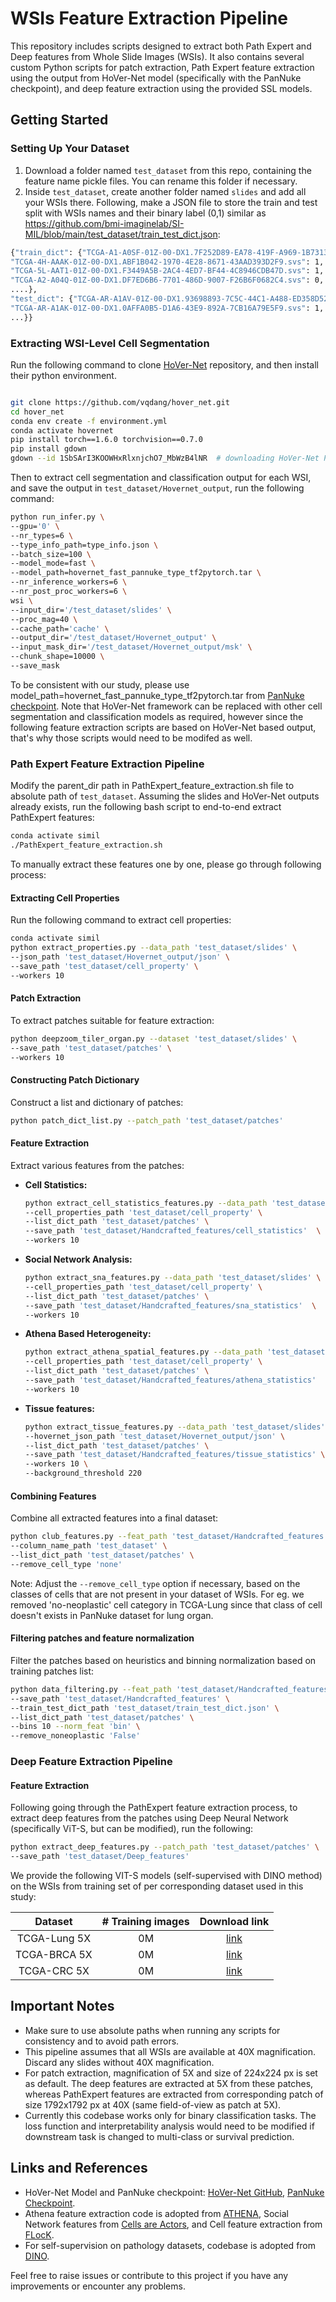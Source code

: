 # WSIs Feature Extraction Pipeline

This repository includes scripts designed to extract both Path Expert and Deep features from Whole Slide Images (WSIs). It also contains several custom Python scripts for patch extraction, Path Expert feature extraction using the output from HoVer-Net model (specifically with the PanNuke checkpoint), and deep feature extraction using the provided SSL models.

## Getting Started

### Setting Up Your Dataset

1. Download a folder named `test_dataset` from this repo, containing the feature name pickle files. You can rename this folder if necessary.
2. Inside `test_dataset`, create another folder named `slides` and add all your WSIs there. Following, make a JSON file to store the train and test split with WSIs names and their binary label (0,1) similar as https://github.com/bmi-imaginelab/SI-MIL/blob/main/test_dataset/train_test_dict.json:


```bash
{"train_dict": {"TCGA-A1-A0SF-01Z-00-DX1.7F252D89-EA78-419F-A969-1B7313D77499.svs": 0,
"TCGA-4H-AAAK-01Z-00-DX1.ABF1B042-1970-4E28-8671-43AAD393D2F9.svs": 1,
"TCGA-5L-AAT1-01Z-00-DX1.F3449A5B-2AC4-4ED7-BF44-4C8946CDB47D.svs": 1,
"TCGA-A2-A04Q-01Z-00-DX1.DF7ED6B6-7701-486D-9007-F26B6F0682C4.svs": 0,
....},
"test_dict": {"TCGA-AR-A1AV-01Z-00-DX1.93698893-7C5C-44C1-A488-ED358D523693.svs": 0,
"TCGA-AR-A1AK-01Z-00-DX1.0AFFA0B5-D1A6-43E9-892A-7CB16A79E5F9.svs": 1,
...}}
```


### Extracting WSI-Level Cell Segmentation

Run the following command to clone [HoVer-Net](https://github.com/vqdang/hover_net.git) repository, and then install their python environment. 

```bash

git clone https://github.com/vqdang/hover_net.git
cd hover_net
conda env create -f environment.yml
conda activate hovernet
pip install torch==1.6.0 torchvision==0.7.0
pip install gdown
gdown --id 1SbSArI3KOOWHxRlxnjchO7_MbWzB4lNR  # downloading HoVer-Net PanNuke checkpoint
```

Then to extract cell segmentation and classification output for each WSI, and save the output in `test_dataset/Hovernet_output`, run the following command:

```bash
python run_infer.py \
--gpu='0' \
--nr_types=6 \
--type_info_path=type_info.json \
--batch_size=100 \
--model_mode=fast \
--model_path=hovernet_fast_pannuke_type_tf2pytorch.tar \
--nr_inference_workers=6 \
--nr_post_proc_workers=6 \
wsi \
--input_dir='/test_dataset/slides' \
--proc_mag=40 \
--cache_path='cache' \
--output_dir='/test_dataset/Hovernet_output' \
--input_mask_dir='/test_dataset/Hovernet_output/msk' \
--chunk_shape=10000 \
--save_mask
```

To be consistent with our study, please use model_path=hovernet_fast_pannuke_type_tf2pytorch.tar from [PanNuke checkpoint](https://drive.google.com/file/d/1SbSArI3KOOWHxRlxnjchO7_MbWzB4lNR/view). Note that HoVer-Net framework can be replaced with other cell segmentation and classification models as required, however since the following feature extraction scripts are based on HoVer-Net based output, that's why those scripts would need to be modifed as well. 

### Path Expert Feature Extraction Pipeline

Modify the parent_dir path in PathExpert_feature_extraction.sh file to absolute path of `test_dataset`. Assuming the slides and HoVer-Net outputs already exists, run the following bash script to end-to-end extract PathExpert features:
```bash
conda activate simil
./PathExpert_feature_extraction.sh
```

To manually extract these features one by one, please go through following process:

#### Extracting Cell Properties

Run the following command to extract cell properties:

```bash
conda activate simil
python extract_properties.py --data_path 'test_dataset/slides' \
--json_path 'test_dataset/Hovernet_output/json' \
--save_path 'test_dataset/cell_property' \
--workers 10
```

#### Patch Extraction

To extract patches suitable for feature extraction:

```bash
python deepzoom_tiler_organ.py --dataset 'test_dataset/slides' \
--save_path 'test_dataset/patches' \
--workers 10
```

#### Constructing Patch Dictionary

Construct a list and dictionary of patches:

```bash
python patch_dict_list.py --patch_path 'test_dataset/patches'
```

#### Feature Extraction

Extract various features from the patches:

- **Cell Statistics:**

  ```bash
  python extract_cell_statistics_features.py --data_path 'test_dataset/slides' \
  --cell_properties_path 'test_dataset/cell_property' \
  --list_dict_path 'test_dataset/patches' \
  --save_path 'test_dataset/Handcrafted_features/cell_statistics'  \
  --workers 10
  ```

- **Social Network Analysis:**

  ```bash
  python extract_sna_features.py --data_path 'test_dataset/slides' \
  --cell_properties_path 'test_dataset/cell_property' \
  --list_dict_path 'test_dataset/patches' \
  --save_path 'test_dataset/Handcrafted_features/sna_statistics'  \
  --workers 10
  ```

- **Athena Based Heterogeneity:**

  ```bash
  python extract_athena_spatial_features.py --data_path 'test_dataset/slides' \
  --cell_properties_path 'test_dataset/cell_property' \
  --list_dict_path 'test_dataset/patches' \
  --save_path 'test_dataset/Handcrafted_features/athena_statistics'  \
  --workers 10
  ```

- **Tissue features:**

  ```bash
  python extract_tissue_features.py --data_path 'test_dataset/slides' \
  --hovernet_json_path 'test_dataset/Hovernet_output/json' \
  --list_dict_path 'test_dataset/patches' \
  --save_path 'test_dataset/Handcrafted_features/tissue_statistics' \
  --workers 10 \
  --background_threshold 220
  ```


#### Combining Features

Combine all extracted features into a final dataset:

```bash
python club_features.py --feat_path 'test_dataset/Handcrafted_features' \
--column_name_path 'test_dataset' \
--list_dict_path 'test_dataset/patches' \
--remove_cell_type 'none'
```

Note: Adjust the `--remove_cell_type` option if necessary, based on the classes of cells that are not present in your dataset of WSIs. For eg. we removed 'no-neoplastic' cell category in TCGA-Lung since that class of cell doesn't exists in PanNuke dataset for lung organ.

#### Filtering patches and feature normalization

Filter the patches based on heuristics and binning normalization based on training patches list:

```bash
python data_filtering.py --feat_path 'test_dataset/Handcrafted_features' \
--save_path 'test_dataset/Handcrafted_features' \
--train_test_dict_path 'test_dataset/train_test_dict.json' \
--list_dict_path 'test_dataset/patches' \
--bins 10 --norm_feat 'bin' \
--remove_noneoplastic 'False'
```

### Deep Feature Extraction Pipeline

#### Feature Extraction

Following going through the PathExpert feature extraction process, to extract deep features from the patches using Deep Neural Network (specifically ViT-S, but can be modified), run the following:

```bash
python extract_deep_features.py --patch_path 'test_dataset/patches' \
--save_path 'test_dataset/Deep_features' 
```

We provide the following VIT-S models (self-supervised with DINO method) on the WSIs from training set of per corresponding dataset used in this study:

|  Dataset | # Training  images | Download link |
|:--------:|:------------------:|:-------------:|
| TCGA-Lung 5X |       0M       |   [link](a)            |
| TCGA-BRCA 5X |        0M      |   [link](a)            |
| TCGA-CRC 5X |        0M      |   [link](a)            |




## Important Notes

- Make sure to use absolute paths when running any scripts for consistency and to avoid path errors.
- This pipeline assumes that all WSIs are available at 40X magnification. Discard any slides without 40X magnification.
- For patch extraction, magnification of 5X and size of 224x224 px is set as default. The deep features are extracted at 5X from these patches, whereas PathExpert features are extracted from corresponding patch of size 1792x1792 px at 40X (same field-of-view as patch at 5X).
- Currently this codebase works only for binary classification tasks. The loss function and interpretability analysis would need to be modified if downstream task is changed to multi-class or survival prediction. 

## Links and References

- HoVer-Net Model and PanNuke checkpoint: [HoVer-Net GitHub](https://github.com/vqdang/hover_net), [PanNuke Checkpoint](https://drive.google.com/file/d/1SbSArI3KOOWHxRlxnjchO7_MbWzB4lNR/view).
- Athena feature extraction code is adopted from [ATHENA](https://github.com/AI4SCR/ATHENA), Social Network features from [Cells are Actors](https://arxiv.org/abs/2106.15299), and Cell feature extraction from [FLocK](https://github.com/hacylu/FLocK).
- For self-supervision on pathology datasets, codebase is adopted from [DINO](https://github.com/facebookresearch/dino).

Feel free to raise issues or contribute to this project if you have any improvements or encounter any problems.
